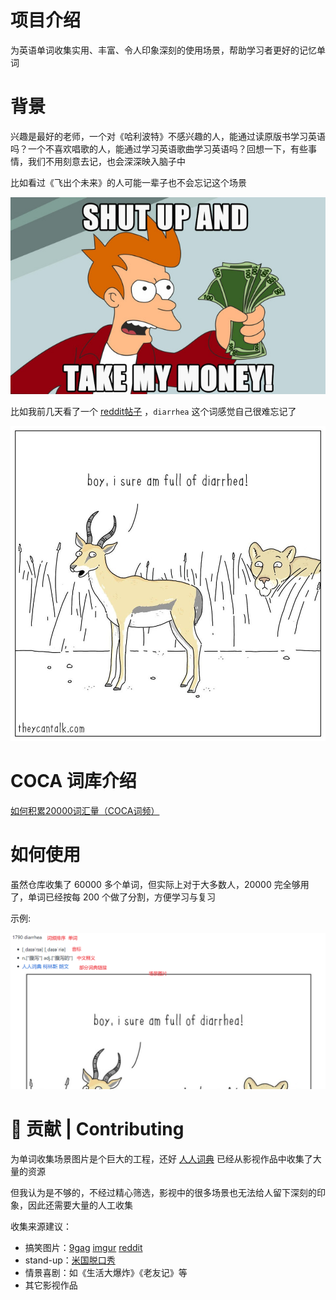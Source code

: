 # 项目介绍
为英语单词收集实用、丰富、令人印象深刻的使用场景，帮助学习者更好的记忆单词

# 背景
兴趣是最好的老师，一个对《哈利波特》不感兴趣的人，能通过读原版书学习英语吗？一个不喜欢唱歌的人，能通过学习英语歌曲学习英语吗？回想一下，有些事情，我们不用刻意去记，也会深深映入脑子中

比如看过《飞出个未来》的人可能一辈子也不会忘记这个场景

![deterrent](images/shutup.jfif )

比如我前几天看了一个 [reddit帖子](https://www.reddit.com/r/funny/comments/sxhpjo/deterrent) ，`diarrhea` 这个词感觉自己很难忘记了

![deterrent](images/deterrent.jpg)


# COCA 词库介绍
[如何积累20000词汇量（COCA词频）](https://zhuanlan.zhihu.com/p/20800565)

# 如何使用
虽然仓库收集了 60000 多个单词，但实际上对于大多数人，20000 完全够用了，单词已经按每 200 个做了分割，方便学习与复习

示例:

![deterrent](images/diarrhea_full.png)



# 🤝 贡献 | Contributing
为单词收集场景图片是个巨大的工程，还好 [人人词典](https://www.91dict.com/) 已经从影视作品中收集了大量的资源

但我认为是不够的，不经过精心筛选，影视中的很多场景也无法给人留下深刻的印象，因此还需要大量的人工收集

收集来源建议：
- 搞笑图片：[9gag](https://9gag.com/) [imgur](https://imgur.com/) [reddit](https://www.reddit.com/)
- stand-up：[米国脱口秀](https://space.bilibili.com/142371069?from=search&seid=9413455629274285401&spm_id_from=333.337.0.0)
- 情景喜剧：如《生活大爆炸》《老友记》等
- 其它影视作品
